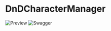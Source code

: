 # DnDCharacterManager
![Preview](https://github.com/JWFitzgibbon/DnDCharacterManager/assets/123597843/02355250-3931-4abd-a66b-a8dbe87ddc66)
![Swagger](https://github.com/JWFitzgibbon/DnDCharacterManager/assets/123597843/ae5c0aca-9312-4cd2-8b0f-a01c3262f9f6)
